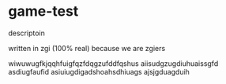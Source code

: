 # game-test
descriptoin

written in zgi (100% real) because we are zgiers

wiwuwugfkjqqhfuigfqzfdqgzufddfqshus
aiisudgzugdiuhuaissgfd
asdiugfaufid
asiuiugdigadshoahsdhiuags
ajsjgduagduih